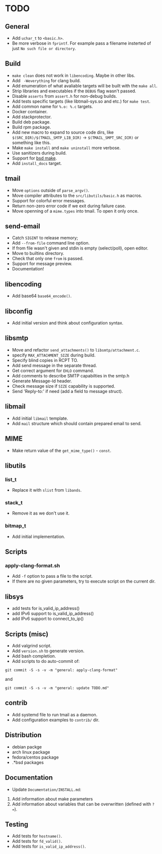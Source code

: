 # TODO

## General

  * Add `uchar_t` to `<basic.h>`.
  * Be more verbose in `fprintf`. For example pass a filename insterted
of just `No such file or directory`.

## Build

  * `make clean` does not work in `libencoding`. Maybe in other libs.
  * Add ` -Weverything` for clang build.
  * Add enumeration of what avaliable targets will be built with the
`make all`.
  * Strip libraries and executables if the `DEBUG` flag wasn't passed.
  * Disable `asserts` from `assert.h` for non-debug builds.
  * Add tests specific targets (like libtmail-sys.so and etc.) for `make test`.
  * Add common name for `%.o: %.c` targets.
  * Docker container.
  * Add stackprotector.
  * Build deb package.
  * Build rpm package.
  * Add new macro to expand to source code dirs, like
`$(SRC_DIR)/$(TMAIL_SMTP_LIB_DIR)` -> `$(TMAIL_SMPT_SRC_DIR)` or something
like this.
  * Make `make install` and `make uninstall` more verbose.
  * Use sanitizers during build.
  * Support for [bsd make](https://www.freebsd.org/cgi/man.cgi?make(1)).
  * Add `install_docs` target.

## tmail

  * Move `options` outside of `parse_argv()`.
  * Move compiler attributes to the `src/libutils/basic.h` as macros.
  * Support for colorful error messages.
  * Return non-zero error code if we exit during failure case.
  * Move openning of a `mime.types` into tmail. To open it only once.

## send-email

  * Catch `SIGINT` to release memory;
  * Add `--from-file` command line option.
  * If from file wasn't given and stdin is empty (select/poll), open editor.
  * Move to builtins directory.
  * Check that only one `from` is passed.
  * Support for message preview.
  * Documentation!

## libencoding

  * Add base64 `base64_encode()`.

## libconfig

  * Add initial version and think about configuration syntax.

## libsmtp

  * Move and refactor `send_attachments()` to `libsmtp/attachment.c`.
  * specify `MAX_ATTACHMENT_SIZE` during build.
  * Specify blind copies in RCPT TO.
  * Add send message in the separate thread.
  * Get correct argument for `EHLO` command.
  * Add comments to describe SMTP capabilties in the smtp.h
  * Generate Message-Id header.
  * Check message size if `SIZE` capability is supported.
  * Send 'Reply-to:' if need (add a field to message struct).

## libmail

  * Add initial `libmail` template.
  * Add `mail` structure which should contain prepared email
to send.

## MIME

  * Make return value of the `get_mime_type()` - `const`.

## libutils

### list_t

  * Replace it with `slist` from `libands`.

### stack_t

  * Remove it as we don't use it.

### bitmap_t

  * Add initial implementation.

## Scripts

### apply-clang-format.sh

  * Add `-f` option to pass a file to the script.
  * If there are no given parameters, try to execute script on the
current dir.

## libsys

  * add tests for is_valid_ip_address()
  * add IPv6 support to is_valid_ip_address()
  * add IPv6 support to connect_to_ip()

## Scripts (misc)

  * Add valgrind script.
  * Add `version.sh` to generate version.
  * Add bash completion.
  * Add scripts to do auto-commit of:

`git commit -S -s -v -m "general: apply-clang-format"`

and

`git commit -S -s -v -m "general: update TODO.md"`

## contrib

  * Add systemd file to run tmail as a daemon.
  * Add configuration examples to `contrib/` dir.

## Distribution

  * debian packge
  * arch linux package
  * fedora/centos package
  * .*bsd packages

## Documentation

  * Update `Documentation/INSTALL.md`:

1. Add information about make parameters
2. Add information about variables that can be overwritten (defined with `?=`).

## Testing

  * Add tests for `hostname()`.
  * Add tests for `fd_valid()`.
  * Add tests for `is_valid_ip_address()`.
